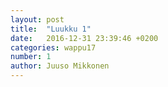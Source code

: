 ```yaml
---
layout: post
title:  "Luukku 1"
date:   2016-12-31 23:39:46 +0200
categories: wappu17
number: 1
author: Juuso Mikkonen
---
```

